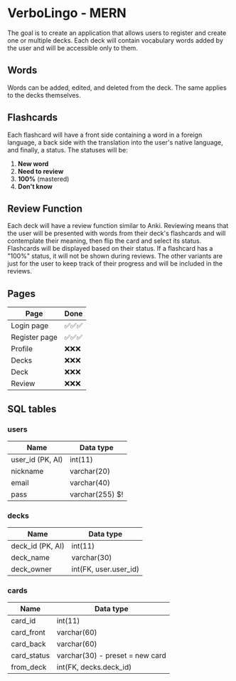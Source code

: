 # VerboLingo - MERN

The goal is to create an application that allows users to register and create one or multiple decks. Each deck will contain vocabulary words added by the user and will be accessible only to them.

## Words

Words can be added, edited, and deleted from the deck. The same applies to the decks themselves.

## Flashcards

Each flashcard will have a front side containing a word in a foreign language, a back side with the translation into the user's native language, and finally, a status. The statuses will be:

1. **New word**
2. **Need to review**
3. **100%** (mastered)
4. **Don't know**

## Review Function

Each deck will have a review function similar to Anki. Reviewing means that the user will be presented with words from their deck's flashcards and will contemplate their meaning, then flip the card and select its status. Flashcards will be displayed based on their status. If a flashcard has a "100%" status, it will not be shown during reviews. The other variants are just for the user to keep track of their progress and will be included in the reviews.

## Pages

|  Page           |   Done     |
|----------       |  ----------
| Login page      | ✅✅✅    |
| Register page   | ✅✅✅    |
| Profile         | ❌❌❌    |
| Decks           | ❌❌❌    |
| Deck            | ❌❌❌    |
| Review          | ❌❌❌    |

## SQL tables

### users

|  Name              |   Data type       |
|----------          |  ----------       |
| user_id (PK, AI)   | int(11)           |
| nickname           | varchar(20)       |
| email              | varchar(40)       |
| pass               | varchar(255)  $!  |

### decks

|  Name              |   Data type           |
|----------          |  ----------           |
| deck_id (PK, AI)   | int(11)               |
| deck_name          | varchar(30)           |
| deck_owner         | int(FK, user.user_id) |

### cards

|  Name              |   Data type                     |
|----------          |  ----------                     |
| card_id            | int(11)                         |
| card_front         | varchar(60)                     |
| card_back          | varchar(60)                     |
| card_status        | varchar(30) - preset = new card |
| from_deck          | int(FK, decks.deck_id)          |


